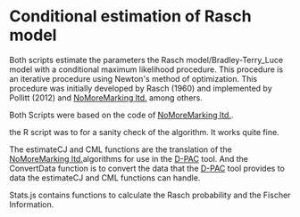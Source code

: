 # Conditional estimation of Rasch model

Both scripts estimate the parameters the Rasch model/Bradley-Terry_Luce model with a conditional maximum likelihood
procedure. This procedure is an iterative procedure using Newton's method of optimization. This procedure was initially
developed by Rasch (1960) and implemented by Pollitt (2012) and [NoMoreMarking ltd.](https://github.com/NoMoreMarking/cj) among others.

Both Scripts were based on the code of [NoMoreMarking ltd.](https://github.com/NoMoreMarking/cj).

the R script was to for a sanity check of the algorithm. It works quite fine.

The estimateCJ and CML functions are the translation of the [NoMoreMarking ltd.](https://github.com/NoMoreMarking/cj)algorithms for use in the [D-PAC](https://github.com/d-pac) tool. And the
ConvertData function is to convert the data that the [D-PAC](https://github.com/d-pac) tool provides to data the estimateCJ and CML functions can
handle.

Stats.js contains functions to calculate the Rasch probability and the Fischer Information.
